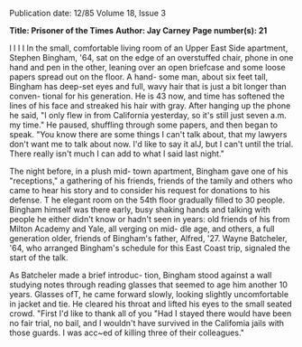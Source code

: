 Publication date: 12/85
Volume 18, Issue 3

**Title: Prisoner of the Times**
**Author: Jay Carney**
**Page number(s): 21**

l 
I I 
I 
In the small, comfortable living room 
of an Upper East Side apartment, 
Stephen Bingham, '64, sat on the edge 
of an overstuffed chair, phone in one 
hand and pen in the other, leaning 
over an open briefcase and some loose 
papers spread out on the floor. A hand-
some man, about six feet tall, Bingham 
has deep-set eyes and full, wavy hair 
that is just a bit longer than conven-
tional for his generation. He is 43 now, 
and time has softened the lines of his 
face and streaked his hair with gray. 
After hanging up the phone he said, "I 
only flew in from California yesterday, 
so it's still just seven a.m. my time." He 
paused, 
shuffling through some 
papers, and then began to speak. "You 
know there are some things I can't talk 
about, that my lawyers don't want me 
to talk about now. I'd like to say it alJ, 
but I can't until the trial. There really 
isn't much I can add to what I said last 
night." 

The night before, in a plush mid-
town apartment, Bingham gave one of 
his "receptions," a gathering of his 
friends, friends of the tamily and 
others who came to hear his story and 
to consider his request for donations to 
his defense. T he elegant room on the 
54th floor gradually filled to 30 people. 
Bingham himself was there early, busy 
shaking hands and talking with people 
he either didn't know or hadn't seen in 
years: old friends of his from Milton 
Academy and Yale, all verging on mid-
dle age, and others, a full generation 
older, friends of Bingham's father, 
Alfred, '27. Wayne Batcheler, '64, 
who arranged Bingham's schedule for 
this East Coast trip, signaled the start of 
the talk. 

As Batcheler made a brief introduc-
tion, Bingham stood against a wall 
studying notes through reading glasses 
that seemed to age him another 10 
years. Glasses ofT, he came forward 
slowly, looking slightly uncomfortable 
in jacket and tie. He cleared his throat 
and lifted his eyes to the small seated 
crowd. "First I'd like to thank all of you 
"Had I stayed there 
would have been no 
fair trial, no bail, and 
I wouldn't have 
survived in the 
Califomia jails with 
those guards. I was 
acc~ed of killing 
three of their 
colleagues."